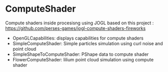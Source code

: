 # ComputeShader

Compute shaders inside procesisng using JOGL based on this project : https://github.com/perses-games/jogl-compute-shaders-fireworks

* OpenGLCapabilities: displays capabilities for compute shaders 
* SimpleComputeShader: Simple particles simulation using curl noise and point cloud
* SimpleShapeToComputeShader: PShape data to compute shader
* FlowerComputeShader: lilium point cloud simulation using compute shader

